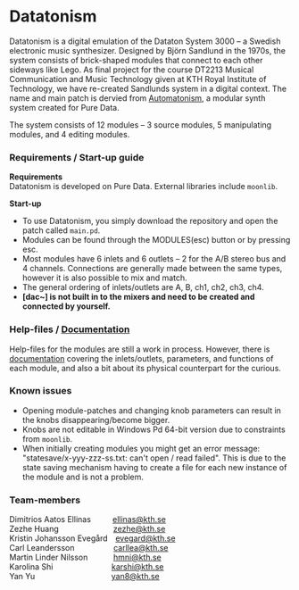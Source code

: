 # Datatonism

Datatonism is a digital emulation of the Dataton System 3000 – a Swedish electronic music synthesizer. Designed by Björn Sandlund in the 1970s, the system consists of brick-shaped modules that connect to each other sideways like Lego. As final project for the course DT2213 Musical Communication and Music Technology given at KTH Royal Institute of Technology, we have re-created Sandlunds system in a digital context. The name and main patch is dervied from [Automatonism](https://www.automatonism.com/), a modular synth system created for Pure Data.

The system consists of 12 modules – 3 source modules, 5 manipulating modules, and 4 editing modules.

### Requirements / Start-up guide
**Requirements** \
Datatonism is developed on Pure Data. External libraries include `moonlib`.

**Start-up**
- To use Datatonism, you simply download the repository and open the patch called `main.pd`.
- Modules can be found through the MODULES(esc) button or by pressing esc.
- Most modules have 6 inlets and 6 outlets – 2 for the A/B stereo bus and 4 channels. Connections are generally made between the same types, however it is also possible to mix and match.
- The general ordering of inlets/outlets are A, B, ch1, ch2, ch3, ch4.
- **[dac~] is not built in to the mixers and need to be created and connected by yourself.**


### Help-files / [Documentation](https://github.com/kx-shi/Datatonism/wiki)
Help-files for the modules are still a work in process. However, there is [documentation](https://github.com/kx-shi/Datatonism/wiki) covering the inlets/outlets, parameters, and functions of each module, and also a bit about its physical counterpart for the curious.

### Known issues
- Opening module-patches and changing knob parameters can result in the knobs disappearing/become bigger.
- Knobs are not editable in Windows Pd 64-bit version due to constraints from `moonlib`.
- When initially creating modules you might get an error message: "statesave/x-yyy-zzz-ss.txt: can't open / read failed". This is due to the state saving mechanism having to create a file for each new instance of the module and is not a problem.

### Team-members
Dimitrios Aatos Ellinas&emsp;&emsp;&ensp;&nbsp;ellinas@kth.se\
Zezhe Huang&emsp;&emsp;&emsp;&emsp;&emsp;&emsp;&emsp;zezhe@kth.se\
Kristin Johansson Evegård&emsp;evegard@kth.se\
Carl Leandersson&emsp;&emsp;&emsp;&emsp;&ensp;&ensp;carllea@kth.se\
Martin Linder Nilsson&emsp;&emsp;&emsp;&nbsp;hmni@kth.se\
Karolina Shi&emsp;&emsp;&emsp;&emsp;&emsp;&emsp;&emsp;&ensp;karshi@kth.se\
Yan Yu&emsp;&emsp;&emsp;&emsp;&emsp;&emsp;&emsp;&emsp;&emsp;&ensp;&nbsp;yan8@kth.se
